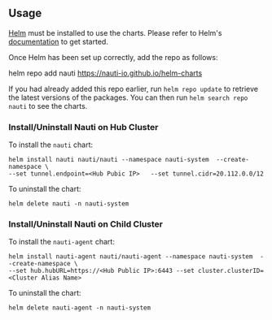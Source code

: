 ## Usage

[Helm](https://helm.sh) must be installed to use the charts.  Please refer to
Helm's [documentation](https://helm.sh/docs) to get started.

Once Helm has been set up correctly, add the repo as follows:

  helm repo add nauti https://nauti-io.github.io/helm-charts

If you had already added this repo earlier, run `helm repo update` to retrieve
the latest versions of the packages.  You can then run `helm search repo
nauti` to see the charts.


### Install/Uninstall  Nauti on Hub Cluster
To install the `nauti` chart:

    helm install nauti nauti/nauti --namespace nauti-system  --create-namespace \
    --set tunnel.endpoint=<Hub Pubic IP>   --set tunnel.cidr=20.112.0.0/12

To uninstall the chart:

    helm delete nauti -n nauti-system 


### Install/Uninstall Nauti on Child Cluster

To install the `nauti-agent` chart:

    helm install nauti-agent nauti/nauti-agent --namespace nauti-system  --create-namespace \
    --set hub.hubURL=https://<Hub Public IP>:6443 --set cluster.clusterID=<Cluster Alias Name>

To uninstall the chart:

    helm delete nauti-agent -n nauti-system 
